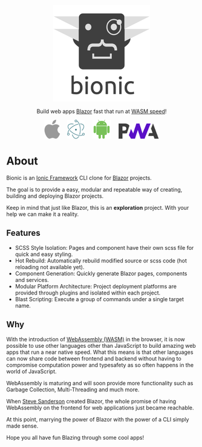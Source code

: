 <span style="display:block;text-align:center">![bionic](images/logo-full.png)</span>

<span style="display:block;text-align:center">Build web apps [Blazor](https://blazor.net) fast that run at [WASM speed](#https://hackernoon.com/screamin-speed-with-webassembly-b30fac90cd92)!</span>

<span style="display:block;text-align:center">
    <a href="platforms/capacitor/ios"><img src="images/apple-logo.svg" alt="iOS" height="50px"/></a>
    &nbsp;&nbsp;&nbsp;
    <a href="platforms/electron"><img src="images/electron-logo.png" alt="Electron" height="50px"/></a>
    &nbsp;&nbsp;&nbsp;
    <a href="platforms/capacitor/android"><img src="images/android-logo.png" alt="Android" height="50px"/></a>
    &nbsp;&nbsp;&nbsp;
    <img src="images/pwa-logo.png" alt="PWA" height="40px"/>
</span>

# About

Bionic is an [Ionic Framework](https://ionicframework.com/) CLI clone for [Blazor](https://blazor.net/) projects.

The goal is to provide a easy, modular and repeatable way of creating, building and deploying Blazor projects.

Keep in mind that just like Blazor, this is an **exploration** project. With your help we can make it a reality.

## Features

- SCSS Style Isolation: Pages and component have their own scss file for quick and easy styling.
- Hot Rebuild: Automatically rebuild modified source or scss code (hot reloading not available yet).
- Component Generation: Quickly generate Blazor pages, components and services.
- Modular Platform Architecture: Project deployment platforms are provided through plugins and isolated within each project.
- Blast Scripting: Execute a group of commands under a single target name.

## Why

With the introduction of [WebAssembly (WASM)](https://medium.com/mozilla-tech/why-webassembly-is-a-game-changer-for-the-web-and-a-source-of-pride-for-mozilla-and-firefox-dda80e4c43cb) in the browser, it is now possible to use other languages other than JavaScript to build amazing web apps that run a near native speed. What this means is that other languages can now share code between frontend and backend without having to compromise computation power and typesafety as so often happens in the world of JavaScript.

WebAssembly is maturing and will soon provide more functionality such as Garbage Collection, Multi-Threading and much more.

When [Steve Sanderson](https://github.com/SteveSanderson) created Blazor, the whole promise of having WebAssembly on the frontend for web applications just became reachable.

At this point, marrying the power of Blazor with the power of a CLI simply made sense.

Hope you all have fun Blazing through some cool apps!
